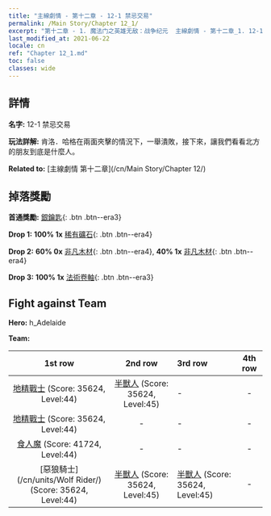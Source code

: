 ```yaml
---
title: "主線劇情 - 第十二章 - 12-1 禁忌交易"
permalink: /Main Story/Chapter 12_1/
excerpt: "第十二章 - 1. 魔法门之英雄无敌：战争纪元  主線劇情 - 第十二章_1. 12-1 禁忌交易"
last_modified_at: 2021-06-22
locale: cn
ref: "Chapter 12_1.md"
toc: false
classes: wide
---
```


## 詳情

 **名字:** 12-1 禁忌交易

 **玩法詳解:** 肯洛．哈格在兩面夾擊的情況下，一舉潰敗，接下來，讓我們看看北方的朋友到底是什麼人。

 **Related to:** [主線劇情 第十二章](/cn/Main Story/Chapter 12/)

## 掉落獎勵

 **首通獎勵:** [銀鑰匙](/cn/Items/con_693/){: .btn .btn--era3}

 **Drop 1:** **100% 1x** [稀有礦石](/cn/Items/mat_40/){: .btn .btn--era4}

 **Drop 2:** **60% 0x** [非凡木材](/cn/Items/mat_34/){: .btn .btn--era4}, **40% 1x** [非凡木材](/cn/Items/mat_34/){: .btn .btn--era4}

 **Drop 3:** **100% 1x** [法術卷軸](/cn/Items/con_694/){: .btn .btn--era3}


## Fight against Team
 **Hero:** h_Adelaide

 **Team:**


  | 1st row | 2nd row | 3rd row | 4th row |
  |:----:|:----:|:----|:----:|
  | [地精戰士](/cn/units/Goblin/) (Score: 35624, Level:44)  | [半獸人](/cn/units/Orc/) (Score: 35624, Level:45)  | - | - |
  | [地精戰士](/cn/units/Goblin/) (Score: 35624, Level:44)  | - | - | - |
  | [食人魔](/cn/units/Ogre/) (Score: 41724, Level:44)  | - | - | - |
  | [惡狼騎士](/cn/units/Wolf Rider/) (Score: 35624, Level:44)  | [半獸人](/cn/units/Orc/) (Score: 35624, Level:45)  | [半獸人](/cn/units/Orc/) (Score: 35624, Level:45)  | - |


